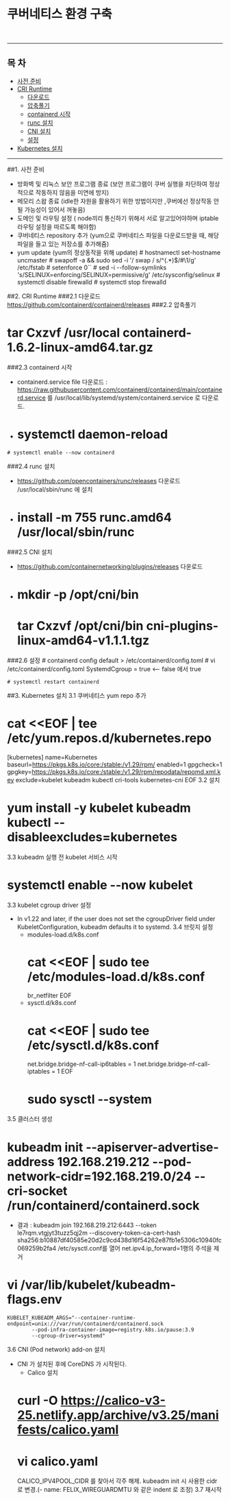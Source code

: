 <h1>쿠버네티스 환경 구축</h1><br>

----------------------------------------------------

## <h2>목 차</h2>
* [사전 준비](#1.-사전-준비)
* [CRI Runtime](#2.-CRI-Runtime)
  * [다운로드](#2.1-다운로드)
  * [압축풀기](#2.2-압축풀기)
  * [containerd 시작](#2.3-containerd-시작)
  * [runc 설치](#2.4-runc-설치)
  * [CNI 설치](#2.5-CNI-설치)
  * [설정](#2.6-설정)
* [Kubernetes 설치](#3.-Kubernetes-설치)

----------------------------------------------------

##1. 사전 준비

- 방화벽 및 리눅스 보안 프로그램 종료 (보안 프로그램이 쿠버 실행을 차단하여 정상적으로 작동하지 않음을 미연에 방지)
- 메모리 스왑 종료 (idle한 자원을 활용하기 위한 방법이지만 ,쿠버에선 정상작동 안될 가능성이 있어서 꺼놓음)
- 도메인 및 라우팅 설정 ( node끼리 통신하기 위해서 서로 알고있어야하며 iptable 라우팅 설정을 따르도록 해야함)
- 쿠버네티스 repository 추가 (yum으로 쿠버네티스 파일을 다운로드받을 때, 해당 파일을 들고 있는 저장소를 추가해줌)
- yum update (yum의 정상동작을 위해 update)
\# hostnamectl set-hostname uncmaster
\# swapoff -a && sudo sed -i '/ swap / s/^\(.*\)$/#\1/g' /etc/fstab
\# setenforce 0``
\# sed -i --follow-symlinks 's/SELINUX=enforcing/SELINUX=permissive/g' /etc/sysconfig/selinux
\# systemctl disable firewalld
\# systemctl stop firewalld

##2. CRI Runtime
###2.1 다운로드 
   https://github.com/containerd/containerd/releases
###2.2 압축풀기
   # tar Cxzvf /usr/local containerd-1.6.2-linux-amd64.tar.gz
###2.3 containerd 시작
   - containerd.service file 다운로드 : 
     https://raw.githubusercontent.com/containerd/containerd/main/containerd.service 를
     /usr/local/lib/systemd/system/containerd.service 로 다운로드.
   - # systemctl daemon-reload
    # systemctl enable --now containerd
###2.4 runc 설치
   -  https://github.com/opencontainers/runc/releases 다운로드  /usr/local/sbin/runc 에 설치
   - # install -m 755 runc.amd64 /usr/local/sbin/runc
###2.5 CNI 설치 
   - https://github.com/containernetworking/plugins/releases 다운로드
   - # mkdir -p /opt/cni/bin
     # tar Cxzvf /opt/cni/bin cni-plugins-linux-amd64-v1.1.1.tgz
###2.6 설정 
    # containerd config default > /etc/containerd/config.toml
    # vi /etc/containerd/config.toml
         SystemdCgroup = true  <-- false 에서 true

    # systemctl restart containerd

##3. Kubernetes 설치
  3.1 쿠버네티스 yum repo 추가
# cat <<EOF | tee /etc/yum.repos.d/kubernetes.repo
[kubernetes]
name=Kubernetes
baseurl=https://pkgs.k8s.io/core:/stable:/v1.29/rpm/
enabled=1
gpgcheck=1
gpgkey=https://pkgs.k8s.io/core:/stable:/v1.29/rpm/repodata/repomd.xml.key
exclude=kubelet kubeadm kubectl cri-tools kubernetes-cni
EOF
  3.2 설치
  # yum install -y kubelet kubeadm kubectl --disableexcludes=kubernetes
  3.3 kubeadm 실행 전 kubelet 서비스 시작 
  # systemctl enable --now kubelet
  3.3 kubelet cgroup driver 설정
  - In v1.22 and later, if the user does not set the cgroupDriver field under KubeletConfiguration, kubeadm defaults it to systemd.
	3.4 브릿지 설정
	- modules-load.d/k8s.conf
	    # cat <<EOF | sudo tee /etc/modules-load.d/k8s.conf
		br_netfilter
		EOF
	- sysctl.d/k8s.conf
	    # cat <<EOF | sudo tee /etc/sysctl.d/k8s.conf
		net.bridge.bridge-nf-call-ip6tables = 1
		net.bridge.bridge-nf-call-iptables = 1
		EOF
	    # sudo sysctl --system
  3.5 클러스터 생성
   # kubeadm init --apiserver-advertise-address 192.168.219.212 --pod-network-cidr=192.168.219.0/24 --cri-socket /run/containerd/containerd.sock
   - 결과 : kubeadm join 192.168.219.212:6443 --token le7rqm.vtgjyt3tuzz5qj2m --discovery-token-ca-cert-hash sha256:b10887df40585e20d2c9cd438d16f54262e87fb1e5306c10940fc069259b2fa4 
/etc/sysctl.conf를 열어 net.ipv4.ip_forward=1행의 주석을 제거
# vi /var/lib/kubelet/kubeadm-flags.env
	KUBELET_KUBEADM_ARGS="--container-runtime-endpoint=unix:///var/run/containerd/containerd.sock 
			--pod-infra-container-image=registry.k8s.io/pause:3.9 
			--cgroup-driver=systemd"
  3.6 CNI (Pod network) add-on 설치
  - CNI 가 설치된 후에 CoreDNS 가 시작된다. 
    - Calico 설치
	# curl -O https://calico-v3-25.netlify.app/archive/v3.25/manifests/calico.yaml
	# vi calico.yaml
	  CALICO_IPV4POOL_CIDR 를 찾아서 각주 해제. kubeadm init 시 사용한 cidr 로 변경.(- name: FELIX_WIREGUARDMTU 와 같은 indent 로 조정)
  3.7 재시작

